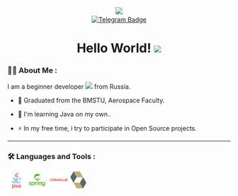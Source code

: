 <div id="header" align="center">
  <img src="https://media.giphy.com/media/v1.Y2lkPWVjZjA1ZTQ3dXV5aXl1ZjF5eXNzZ3kwbmdldXBxNXVtN3NkMDJobzZtNHpsd2Y2NiZlcD12MV9zdGlja2Vyc19zZWFyY2gmY3Q9cw/3ohs4zR0payZuMetmE/giphy.gif" width="110"/>
</div>

<div id="badges" align="center">
  <a href="https://telegram.me/stkndnl">
    <img src="https://img.shields.io/badge/Telegram-blue?style=for-the-badge&logo=Telegram&logoColor=white" alt="Telegram Badge"/>
  </a>
 
</div>
 
<h1 align="center">
  Hello World!
  <img src="https://media.giphy.com/media/hvRJCLFzcasrR4ia7z/giphy.gif" width="30px"/>
</h1>


### :man_technologist: About Me :
I am a beginner developer <img src="https://media.giphy.com/media/WUlplcMpOCEmTGBtBW/giphy.gif" width="30"> from Russia.

- :telescope: Graduated from the BMSTU, Aerospace Faculty.


- :seedling: I'm learning Java on my own..

- :zap: In my free time, i try to participate in Open Source projects.

- ---

### :hammer_and_wrench: Languages and Tools :
<div>
  <img src="https://github.com/devicons/devicon/blob/master/icons/java/java-original-wordmark.svg" title="Java" alt="Java" width="40" height="40"/>&nbsp;
  <img src="https://github.com/devicons/devicon/blob/master/icons/spring/spring-original-wordmark.svg" title="Spring" alt="Spring" width="40" height="40"/>&nbsp;
  <img src="https://github.com/devicons/devicon/blob/master/icons/oracle/oracle-original.svg" title="Git" **alt="Git" width="40" height="40"/>
  <img src="https://github.com/devicons/devicon/blob/master/icons/hibernate/hibernate-original.svg" title="Git" **alt="Git" width="40" height="40"/>
</div>
